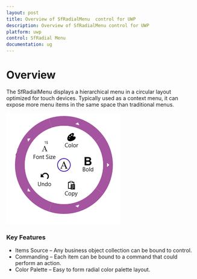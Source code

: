 ```yaml
---
layout: post
title: Overview of SfRadialMenu  control for UWP
description: Overview of SfRadialMenu control for UWP
platform: uwp
control: SfRadial Menu 
documentation: ug
---
```


# Overview  

The SfRadialMenu displays a hierarchical menu in a circular layout optimized for touch devices. Typically used as a context menu, it can expose more menu items in the same space than traditional menus. 

![](Overview_images/Overview_img1.png)

### Key Features

* Items Source – Any business object collection can be bound to control. 
* Commanding – Each item can be bound to a command that could perform an action. 
* Color Palette – Easy to form radial color palette layout. 
